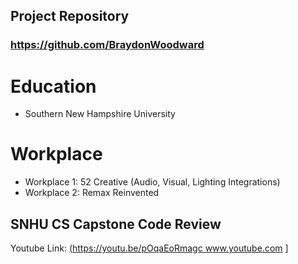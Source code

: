 ## Project Repository
### https://github.com/BraydonWoodward

# Education
- Southern New Hampshire University

# Workplace
- Workplace 1: 52 Creative (Audio, Visual, Lighting Integrations)
- Workplace 2: Remax Reinvented

## SNHU CS Capstone Code Review
Youtube Link: [(https://youtu.be/pOqaEoRmagc ](url) www.youtube.com ]
